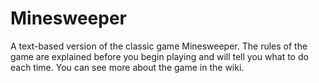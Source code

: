 # Minesweeper
A text-based version of the classic game Minesweeper. The rules of the game are explained before you begin playing and will tell you what to do each time. You can see more about the game in the wiki.
